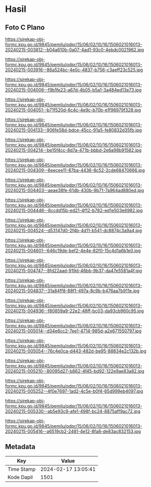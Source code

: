 # Hasil

## Foto C Plano

https://sirekap-obj-formc.kpu.go.id/9845/pemilu/pdpr/15/06/02/10/16/1506021016013-20240215-003812--b04a610b-0a07-4ad1-93c0-4ebdc0021962.jpg

https://sirekap-obj-formc.kpu.go.id/9845/pemilu/pdpr/15/06/02/10/16/1506021016013-20240215-003916--86a524bc-4e0c-4837-b756-c3aeff23c525.jpg

https://sirekap-obj-formc.kpu.go.id/9845/pemilu/pdpr/15/06/02/10/16/1506021016013-20240215-004006--f9b1fe23-a67d-4b05-b5a1-3a484ed13e73.jpg

https://sirekap-obj-formc.kpu.go.id/9845/pemilu/pdpr/15/06/02/10/16/1506021016013-20240215-004051--b71f520d-6c4c-4e9c-b70b-e1f96979f328.jpg

https://sirekap-obj-formc.kpu.go.id/9845/pemilu/pdpr/15/06/02/10/16/1506021016013-20240215-004133--906fe58d-bdce-45cc-91a5-fe80832d35fb.jpg

https://sirekap-obj-formc.kpu.go.id/9845/pemilu/pdpr/15/06/02/10/16/1506021016013-20240215-004214--be15f4cc-8d7a-471b-bbbd-2e6a98b91582.jpg

https://sirekap-obj-formc.kpu.go.id/9845/pemilu/pdpr/15/06/02/10/16/1506021016013-20240215-004309--6eecee11-87ba-4436-8c52-2cde68470666.jpg

https://sirekap-obj-formc.kpu.go.id/9845/pemilu/pdpr/15/06/02/10/16/1506021016013-20240215-004403--aeae38fe-61db-430b-9b71-7a964ad880ed.jpg

https://sirekap-obj-formc.kpu.go.id/9845/pemilu/pdpr/15/06/02/10/16/1506021016013-20240215-004446--8ccdd15b-ed21-4f12-b782-ed1e503e6982.jpg

https://sirekap-obj-formc.kpu.go.id/9845/pemilu/pdpr/15/06/02/10/16/1506021016013-20240215-004524--d53147d0-2f4b-4d11-b541-dc8874c3a9a4.jpg

https://sirekap-obj-formc.kpu.go.id/9845/pemilu/pdpr/15/06/02/10/16/1506021016013-20240215-004601--646c19de-bef2-4e4e-82f0-15c4d1a6b1e0.jpg

https://sirekap-obj-formc.kpu.go.id/9845/pemilu/pdpr/15/06/02/10/16/1506021016013-20240215-004747--8fd22aad-919d-46bb-9b37-da47e5581a4f.jpg

https://sirekap-obj-formc.kpu.go.id/9845/pemilu/pdpr/15/06/02/10/16/1506021016013-20240215-004837--31a84ff8-88f1-497a-8c9b-b476aa7b911e.jpg

https://sirekap-obj-formc.kpu.go.id/9845/pemilu/pdpr/15/06/02/10/16/1506021016013-20240215-004936--f80859a9-22e2-48ff-bc03-da93cb960c95.jpg

https://sirekap-obj-formc.kpu.go.id/9845/pemilu/pdpr/15/06/02/10/16/1506021016013-20240215-005014--d34e6cc2-7ee1-4714-985d-a2e671550797.jpg

https://sirekap-obj-formc.kpu.go.id/9845/pemilu/pdpr/15/06/02/10/16/1506021016013-20240215-005054--76c4e0ca-d443-482d-be95-88834e2c132b.jpg

https://sirekap-obj-formc.kpu.go.id/9845/pemilu/pdpr/15/06/02/10/16/1506021016013-20240215-005210--80095d27-b862-4f45-bd92-122e9ae83a82.jpg

https://sirekap-obj-formc.kpu.go.id/9845/pemilu/pdpr/15/06/02/10/16/1506021016013-20240215-005252--4f0e7697-1ad2-4c5e-b0f4-65d999eb4097.jpg

https://sirekap-obj-formc.kpu.go.id/9845/pemilu/pdpr/15/06/02/10/16/1506021016013-20240215-005330--ab5e93c9-afe1-498f-bc24-8875aff9ac72.jpg

https://sirekap-obj-formc.kpu.go.id/9845/pemilu/pdpr/15/06/02/10/16/1506021016013-20240215-005416--a6519cb2-2481-4e12-8fa8-de83ac832153.jpg


## Metadata

| Key        | Value               |
| ---------- | ------------------- |
| Time Stamp | 2024-02-17 13:05:41 |
| Kode Dapil | 1501                |



